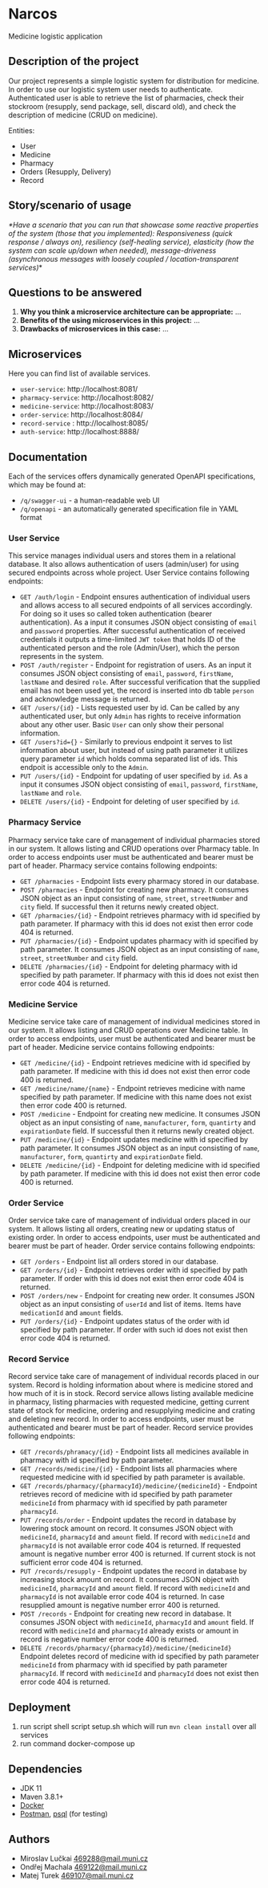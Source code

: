 # Narcos
Medicine logistic application

## Description of the project

Our project represents a simple logistic system for distribution for medicine. In order to use our logistic system user needs to authenticate. Authenticated user is able to retrieve the list of pharmacies, check their stockroom (resupply, send package, sell, discard old), and check the description of medicine (CRUD on medicine).

Entities:
  * User
  * Medicine
  * Pharmacy
  * Orders (Resupply, Delivery)
  * Record

## Story/scenario of usage

_*Have a scenario that you can run that showcase some reactive properties of the system (those that you implemented): Responsiveness (quick response / always on), resiliency (self-healing service), elasticity (how the system can scale up/down when needed), message-driveness (asynchronous messages with loosely coupled / location-transparent services)_*

## Questions to be answered

1. **Why you think a microservice architecture can be appropriate:** ...
1. **Benefits of the using microservices in this project:** ...
1. **Drawbacks of microservices in this case:** ...

## Microservices
Here you can find list of available services.
  * `user-service`: http://localhost:8081/
  * `pharmacy-service`: http://localhost:8082/
  * `medicine-service`: http://localhost:8083/
  * `order-service`: http://localhost:8084/
  * `record-service` : http://localhost:8085/
  * `auth-service`: http://localhost:8888/

## Documentation
Each of the services offers dynamically generated OpenAPI specifications, which may be found at:
  * `/q/swagger-ui` - a human-readable web UI
  * `/q/openapi` - an automatically generated specification file in YAML format 

### User Service
This service manages individual users and stores them in a relational database. It also allows authentication of users (admin/user) for using secured endpoints across whole project.
User Service contains following endpoints:
  * `GET /auth/login` - Endpoint ensures authentication of individual users and allows access to all secured endpoints of all services accordingly. For doing so it uses so called token authentication (bearer authentication). As a input it consumes JSON object consisting of `email` and `password` properties. After successful authentication of received credentials it outputs a time-limited `JWT token` that holds ID of the authenticated person and the role (Admin/User), which the person represents in the system.
  * `POST /auth/register` - Endpoint for registration of users. As an input it consumes JSON object consisting of `email`, `password`, `firstName`, `lastName` and desired `role`. After successful verification that the supplied email has not been used yet, the record is inserted into db table `person` and acknowledge message is returned.
  * `GET /users/{id}` - Lists requested user by id. Can be called by any authenticated user, but only `Admin` has rights to receive information about any other user. Basic `User` can only show their personal information.
  * `GET /users?id={}` - Similarly to previous endpoint it serves to list information about user, but instead of using path parameter it utilizes query parameter `id` which  holds comma separated list of ids. This endpoit is accessible only to the `Admin`.
  * `PUT /users/{id}` - Endpoint for updating of user specified by `id`. As a input it consumes JSON object consisting of `email`, `password`, `firstName`, `lastName` and `role`. 
  * `DELETE /users/{id}` - Endpoint for deleting of user specified by `id`. 
### Pharmacy Service
Pharmacy service take care of management of individual pharmacies stored in our system. It allows listing and CRUD operations over Pharmacy table.
In order to access endpoints user must be authenticated and bearer must be part of header. Pharmacy service contains following endpoints:
  * `GET /pharmacies` - Endpoint lists every pharmacy stored in our database.
  * `POST /pharmacies` - Endpoint for creating new pharmacy. It consumes JSON object as an input consisting of `name`, `street`, `streetNumber` and `city` field. If successful then it returns newly created object.
  * `GET /pharmacies/{id}` - Endpoint retrieves pharmacy with id specified by path parameter. If pharmacy with this id does not exist then error code 404 is returned.
  * `PUT /pharmacies/{id}` - Endpoint updates pharmacy with id specified by path parameter. It consumes JSON object as an input consisting of `name`, `street`, `streetNumber` and `city` field.
  * `DELETE /pharmacies/{id}` - Endpoint for deleting pharmacy with id specified by path parameter. If pharmacy with this id does not exist then error code 404 is returned.
 
### Medicine Service
Medicine service take care of management of individual medicines stored in our system. It allows listing and CRUD operations over Medicine table.
In order to access endpoints, user must be authenticated and bearer must be part of header. Medicine service contains following endpoints:
* `GET /medicine/{id}` - Endpoint retrieves medicine with id specified by path parameter. If medicine with this id does not exist then error code 400 is returned.
* `GET /medicine/name/{name}` - Endpoint retrieves medicine with name specified by path parameter. If medicine with this name does not exist then error code 400 is returned.
* `POST /medicine` - Endpoint for creating new medicine. It consumes JSON object as an input consisting of `name`, `manufacturer`, `form`, `quantirty` and `expirationDate` field. If successful then it returns newly created object.
* `PUT /medicine/{id}` - Endpoint updates medicine with id specified by path parameter. It consumes JSON object as an input consisting of `name`, `manufacturer`, `form`, `quantirty` and `expirationDate` field.
* `DELETE /medicine/{id}` - Endpoint for deleting medicine with id specified by path parameter. If medicine with this id does not exist then error code 400 is returned.

### Order Service
Order service take care of management of individual orders placed in our system. It allows listing all orders, creating new or updating status of existing order.
In order to access endpoints, user must be authenticated and bearer must be part of header. Order service contains following endpoints:
* `GET /orders` - Endpoint list all orders stored in our database.
* `GET /orders/{id}` - Endpoint retrieves order with id specified by path parameter. If order with this id does not exist then error code 404 is returned.
* `POST /orders/new` - Endpoint for creating new order. It consumes JSON object as an input consisting of `userId` and list of items. Items have `medicationId` and `amount` fields.
* `PUT /orders/{id}` - Endpoint updates status of the order with id specified by path parameter. If order with such id does not exist then error code 404 is returned.
### Record Service
Record service take care of management of individual records placed in our system. Record is holding information about where is medicine stored and how much of it is in stock. Record service allows listing available medicine in pharmacy, listing pharmacies with requested medicine, getting current state of stock for medicine, ordering and resupplying medicine and crating and deleting new record.
In order to access endpoints, user must be authenticated and bearer must be part of header. Record service provides following endpoints:
* `GET /records/phramacy/{id}` - Endpoint lists all medicines available in pharmacy with id specified by path parameter.
* `GET /records/medicine/{id}` - Endpoint lists all pharmacies where requested medicine with id specified by path parameter is available.
* `GET /records/pharmacy/{pharmacyId}/medicine/{medicineId}` - Endpoint retrieves record of medicine with id specified by path parameter `medicineId` from pharmacy with id specified by path parameter `pharmacyId`.
* `PUT /records/order` - Endpoint updates the record in database by lowering stock amount on record. It consumes JSON object with `medicineId`, `pharmacyId` and `amount` field. If record with `medicineId` and `pharmacyId` is not available error code 404 is returned. If requested amount is negative number error 400 is returned. If current stock is not sufficient error code 404 is returned.
* `PUT /records/resupply` - Endpoint updates the record in database by increasing stock amount on record. It consumes JSON object with `medicineId`, `pharmacyId` and `amount` field. If record with `medicineId` and `pharmacyId` is not available error code 404 is returned. In case resupplied amount is negative number error 400 is returned.
* `POST /records` - Endpoint for creating new record in database. It consumes JSON object with `medicineId`, `pharmacyId` and `amount` field. If record with `medicineId` and `pharmacyId` already exists or amount in record is negative number error code 400 is returned.
* `DELETE /records/pharmacy/{pharmacyId}/medicine/{medicineId}` Endpoint deletes record of medicine with id specified by path parameter `medicineId` from pharmacy with id specified by path parameter `pharmacyId`. If record with `medicineId` and `pharmacyId` does not exist then error code 404 is returned.

## Deployment
1. run script shell script setup.sh which will run `mvn clean install` over all services
2. run command docker-compose up 

## Dependencies
 * JDK 11
 * Maven 3.8.1+
 * [Docker](https://www.docker.com/)
 * [Postman](https://www.postman.com/product/what-is-postman/), [psql](https://www.postgresql.org/docs/9.2/app-psql.html) (for testing)

## Authors
 * Miroslav Lučkai <469288@mail.muni.cz>
 * Ondřej Machala <469122@mail.muni.cz>
 * Matej Turek <469107@mail.muni.cz>
 
